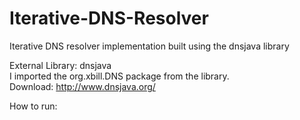 # Iterative-DNS-Resolver
Iterative DNS resolver implementation built using the dnsjava library

External Library: dnsjava  
I imported the org.xbill.DNS package from the library.  
Download: http://www.dnsjava.org/  
  
How to run:  

    
